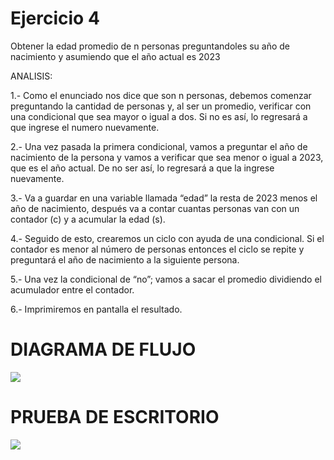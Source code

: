 # Ejercicio 4
Obtener la edad promedio de n personas preguntandoles su año de nacimiento y asumiendo que el año actual es 2023

ANALISIS:

1.- Como el enunciado nos dice que son n personas, debemos comenzar preguntando la cantidad de personas y, al ser un promedio, verificar con una condicional que sea mayor o igual a dos. Si no es así, lo regresará a que ingrese el numero nuevamente.

2.- Una vez pasada la primera condicional, vamos a preguntar el año de nacimiento de la persona y vamos a verificar que sea menor o igual a 2023, que es el año actual. De no ser así, lo regresará a que la ingrese nuevamente.

3.- Va a guardar en una variable llamada “edad” la resta de 2023 menos el año de nacimiento, después va a contar cuantas personas van con un contador (c) y a acumular la edad (s).

4.- Seguido de esto, crearemos un ciclo con ayuda de una condicional. Si el contador es menor al número de personas entonces el ciclo se repite y preguntará el año de nacimiento a la siguiente persona. 

5.- Una vez la condicional de “no”; vamos a sacar el promedio dividiendo el acumulador entre el contador.

6.- Imprimiremos en pantalla el resultado.

# DIAGRAMA DE FLUJO
![](file:///C:/Users/Sanch/OneDrive/Desktop/ICI%201°B/PORTAFOLIO%20FUNDAMENTOS/en%20fotito/edad_n_personas%20EJ%204.png)

# PRUEBA DE ESCRITORIO
![](file:///C:/Users/Sanch/OneDrive/Desktop/ICI%201°B/PORTAFOLIO%20FUNDAMENTOS/PRUEBAS%20PNG/Prueba%20de%20escritorio%204.png)
